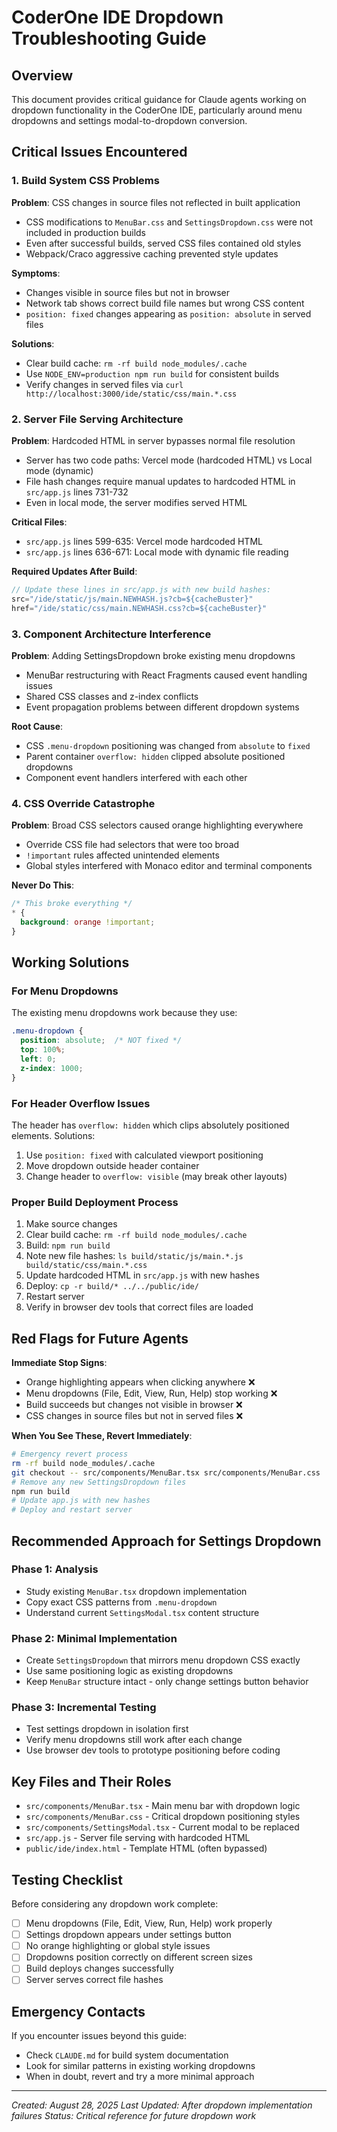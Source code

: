 # CoderOne IDE Dropdown Troubleshooting Guide

## Overview

This document provides critical guidance for Claude agents working on dropdown functionality in the CoderOne IDE, particularly around menu dropdowns and settings modal-to-dropdown conversion.

## Critical Issues Encountered

### 1. Build System CSS Problems

**Problem**: CSS changes in source files not reflected in built application
- CSS modifications to `MenuBar.css` and `SettingsDropdown.css` were not included in production builds
- Even after successful builds, served CSS files contained old styles
- Webpack/Craco aggressive caching prevented style updates

**Symptoms**:
- Changes visible in source files but not in browser
- Network tab shows correct build file names but wrong CSS content
- `position: fixed` changes appearing as `position: absolute` in served files

**Solutions**:
- Clear build cache: `rm -rf build node_modules/.cache`
- Use `NODE_ENV=production npm run build` for consistent builds
- Verify changes in served files via `curl http://localhost:3000/ide/static/css/main.*.css`

### 2. Server File Serving Architecture

**Problem**: Hardcoded HTML in server bypasses normal file resolution
- Server has two code paths: Vercel mode (hardcoded HTML) vs Local mode (dynamic)
- File hash changes require manual updates to hardcoded HTML in `src/app.js` lines 731-732
- Even in local mode, the server modifies served HTML

**Critical Files**:
- `src/app.js` lines 599-635: Vercel mode hardcoded HTML
- `src/app.js` lines 636-671: Local mode with dynamic file reading

**Required Updates After Build**:
```javascript
// Update these lines in src/app.js with new build hashes:
src="/ide/static/js/main.NEWHASH.js?cb=${cacheBuster}"
href="/ide/static/css/main.NEWHASH.css?cb=${cacheBuster}"
```

### 3. Component Architecture Interference

**Problem**: Adding SettingsDropdown broke existing menu dropdowns
- MenuBar restructuring with React Fragments caused event handling issues
- Shared CSS classes and z-index conflicts
- Event propagation problems between different dropdown systems

**Root Cause**: 
- CSS `.menu-dropdown` positioning was changed from `absolute` to `fixed`
- Parent container `overflow: hidden` clipped absolute positioned dropdowns
- Component event handlers interfered with each other

### 4. CSS Override Catastrophe

**Problem**: Broad CSS selectors caused orange highlighting everywhere
- Override CSS file had selectors that were too broad
- `!important` rules affected unintended elements
- Global styles interfered with Monaco editor and terminal components

**Never Do This**:
```css
/* This broke everything */
* { 
  background: orange !important; 
}
```

## Working Solutions

### For Menu Dropdowns

The existing menu dropdowns work because they use:
```css
.menu-dropdown {
  position: absolute;  /* NOT fixed */
  top: 100%;
  left: 0;
  z-index: 1000;
}
```

### For Header Overflow Issues

The header has `overflow: hidden` which clips absolutely positioned elements. Solutions:
1. Use `position: fixed` with calculated viewport positioning
2. Move dropdown outside header container
3. Change header to `overflow: visible` (may break other layouts)

### Proper Build Deployment Process

1. Make source changes
2. Clear build cache: `rm -rf build node_modules/.cache`
3. Build: `npm run build`
4. Note new file hashes: `ls build/static/js/main.*.js build/static/css/main.*.css`
5. Update hardcoded HTML in `src/app.js` with new hashes
6. Deploy: `cp -r build/* ../../public/ide/`
7. Restart server
8. Verify in browser dev tools that correct files are loaded

## Red Flags for Future Agents

**Immediate Stop Signs**:
- Orange highlighting appears when clicking anywhere ❌
- Menu dropdowns (File, Edit, View, Run, Help) stop working ❌
- Build succeeds but changes not visible in browser ❌
- CSS changes in source files but not in served files ❌

**When You See These, Revert Immediately**:
```bash
# Emergency revert process
rm -rf build node_modules/.cache
git checkout -- src/components/MenuBar.tsx src/components/MenuBar.css
# Remove any new SettingsDropdown files
npm run build
# Update app.js with new hashes
# Deploy and restart server
```

## Recommended Approach for Settings Dropdown

### Phase 1: Analysis
- Study existing `MenuBar.tsx` dropdown implementation
- Copy exact CSS patterns from `.menu-dropdown`
- Understand current `SettingsModal.tsx` content structure

### Phase 2: Minimal Implementation
- Create `SettingsDropdown` that mirrors menu dropdown CSS exactly
- Use same positioning logic as existing dropdowns
- Keep `MenuBar` structure intact - only change settings button behavior

### Phase 3: Incremental Testing
- Test settings dropdown in isolation first
- Verify menu dropdowns still work after each change
- Use browser dev tools to prototype positioning before coding

## Key Files and Their Roles

- `src/components/MenuBar.tsx` - Main menu bar with dropdown logic
- `src/components/MenuBar.css` - Critical dropdown positioning styles
- `src/components/SettingsModal.tsx` - Current modal to be replaced
- `src/app.js` - Server file serving with hardcoded HTML
- `public/ide/index.html` - Template HTML (often bypassed)

## Testing Checklist

Before considering any dropdown work complete:
- [ ] Menu dropdowns (File, Edit, View, Run, Help) work properly
- [ ] Settings dropdown appears under settings button
- [ ] No orange highlighting or global style issues
- [ ] Dropdowns position correctly on different screen sizes
- [ ] Build deploys changes successfully
- [ ] Server serves correct file hashes

## Emergency Contacts

If you encounter issues beyond this guide:
- Check `CLAUDE.md` for build system documentation
- Look for similar patterns in existing working dropdowns
- When in doubt, revert and try a more minimal approach

---

*Created: August 28, 2025*
*Last Updated: After dropdown implementation failures*
*Status: Critical reference for future dropdown work*